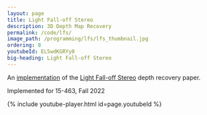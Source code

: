 ```yaml
---
layout: page
title: Light Fall-off Stereo
description: 3D Depth Map Recovery
permalink: /code/lfs/
image_path: /programming/lfs/lfs_thumbnail.jpg
ordering: 8
youtubeId: EL5wdKGRYy0
big-heading: Light Fall-off Stereo
---
```

An [implementation][code] of the [Light Fall-off Stereo][lfs] depth recovery paper.

Implemented for 15-463, Fall 2022

{% include youtube-player.html id=page.youtubeId %}

[lfs]: https://ieeexplore.ieee.org/document/4270184
[code]: https://github.com/heleaf/light-fall-off-stereo
